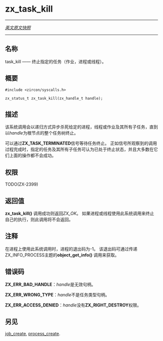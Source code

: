 # zx_task_kill
---

[*英文原文快照*](https://github.com/fuchsia-mirror/zircon/blob/af07ad38812f7566b6c859238ece1bb4c70b969e/docs/syscalls/task_kill.md)

---
<!-- ## NAME -->
## 名称

<!-- task_kill - Kill the provided task (job, process, or thread). -->
task_kill —— 终止指定的任务（作业，进程或线程）。

<!-- ## SYNOPSIS -->
## 概要

```
#include <zircon/syscalls.h>

zx_status_t zx_task_kill(zx_handle_t handle);

```

<!-- ## DESCRIPTION -->
## 描述

<!-- This asynchronously kills the given process, thread or job and its children
recursively, until the entire task tree rooted at *handle* is dead. -->
该系统调用会以递归方式异步杀死给定的进程，线程或作业及其所有子任务，直到以*handle*为根节点的整个任务树终止。

<!-- It is possible to wait for the task to be dead via the **ZX_TASK_TERMINATED**
signal. When the procedure completes, as observed by the signal, the task and
all its children are considered to be in the dead state and most operations
will no longer succeed. -->
可以通过**ZX_TASK_TERMINATED**信号等待任务终止。 
正如信号所观察到的调用过程完成时，指定的任务及其所有子任务可认为已处于终止状态，并且大多数在它们上面的操作都不会成功。

<!-- ## RIGHTS -->
## 权限

TODO(ZX-2399)

<!-- ## RETURN VALUE -->
## 返回值

<!-- On success, **zx_task_kill**() returns **ZX_OK**. If a process or thread uses
this syscall to kill itself, this syscall does not return. -->
**zx_task_kill()** 调用成功则返回*ZX_OK*。
如果进程或线程使用此系统调用来终止自己的执行，则此调用将不会返回。

<!-- ## NOTES -->
## 注释

<!-- When using this syscall on a process, the return code for the process
is -1 as reported by **object_get_info**() via the ZX_INFO_PROCESS topic. -->
在进程上使用此系统调用时，进程的退出码为-1。
该退出码可通过传递ZX_INFO_PROCESS主题的**object_get_info()** 调用来获取。

<!-- ## ERRORS -->
## 错误码

<!-- **ZX_ERR_BAD_HANDLE**  *handle* is not a valid handle. -->
**ZX_ERR_BAD_HANDLE**：*handle*是无效句柄。


<!-- **ZX_ERR_WRONG_TYPE**  *handle* is not a task handle. -->
**ZX_ERR_WRONG_TYPE**：*handle*不是任务类型句柄。

<!-- **ZX_ERR_ACCESS_DENIED**  *handle* does not have the **ZX_RIGHT_DESTROY**
right. -->
**ZX_ERR_ACCESS_DENIED**：*handle*没有**ZX_RIGHT_DESTROY**权限。

<!-- ## SEE ALSO -->
## 另见

[job_create](job_create.md),
[process_create](process_create.md).